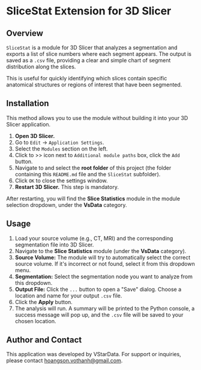 # SliceStat Extension for 3D Slicer

## Overview

`SliceStat` is a module for 3D Slicer that analyzes a segmentation and exports a list of slice numbers where each segment appears. The output is saved as a `.csv` file, providing a clear and simple chart of segment distribution along the slices.

This is useful for quickly identifying which slices contain specific anatomical structures or regions of interest that have been segmented.

## Installation

This method allows you to use the module without building it into your 3D Slicer application.

1.  **Open 3D Slicer.**
2.  Go to `Edit` -> `Application Settings`.
3.  Select the `Modules` section on the left.
4.  Click to >> icon next to `Additional module paths` box, click the `Add` button.
5.  Navigate to and select the **root folder** of this project (the folder containing this `README.md` file and the `SliceStat` subfolder).
6.  Click `OK` to close the settings window.
7.  **Restart 3D Slicer.** This step is mandatory.

After restarting, you will find the **Slice Statistics** module in the module selection dropdown, under the **VsData** category.

## Usage

1.  Load your source volume (e.g., CT, MRI) and the corresponding segmentation file into 3D Slicer.
2.  Navigate to the **Slice Statistics** module (under the **VsData** category).
3.  **Source Volume:** The module will try to automatically select the correct source volume. If it's incorrect or not found, select it from this dropdown menu.
4.  **Segmentation:** Select the segmentation node you want to analyze from this dropdown.
5.  **Output File:** Click the `...` button to open a "Save" dialog. Choose a location and name for your output `.csv` file.
6.  Click the **Apply** button.
7.  The analysis will run. A summary will be printed to the Python console, a success message will pop up, and the `.csv` file will be saved to your chosen location.

## Author and Contact

This application was developed by VStarData.
For support or inquiries, please contact hoangson.vothanh@gmail.com.
